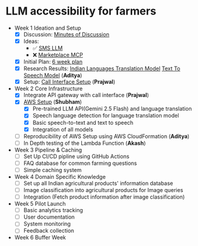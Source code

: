 # LLM accessibility for farmers

- Week 1 Ideation and Setup
  - [x] Discussion: [Minutes of Discussion](docs/Minutes-of-Discussion/README.md)
  - [x] Ideas:
    - ✅ [SMS LLM](docs/SMS_LLM.pdf)
    - ❌ [Marketplace MCP](docs/MarketplaceMCP.pdf)
  - [x] Initial Plan: [6 week plan](docs/6_week_plan.pdf)
  - [x] Research Results: [Indian Languages Translation Model](docs/Translate-100-languages) [Text To Speech Model](docs/Text-To-Speech-Unlimited) (**Aditya**)
  - [x] Setup: [Call Interface Setup](Call-Interface/README.md) (**Prajwal**)

- Week 2 Core Infrastructure
  - [x] Integrate API gateway with call interface (**Prajwal**)
  - [x] [AWS Setup](AWS) (**Shubham**)
    - [x] Pre-trained LLM API(Gemini 2.5 Flash) and language translation
    - [x] Speech language detection for language translation model
    - [x] Basic speech-to-text and text to speech
    - [x] Integration of all models
  - [ ] Reproducibility of AWS Setup using AWS CloudFormation (**Aditya**)
  - [ ] In Depth testing of the Lambda Function (**Akash**)
- Week 3 Pipeline & Caching
  - [ ] Set Up CI/CD pipline using GitHub Actions
  - [ ] FAQ database for common farming questions
  - [ ] Simple caching system
- Week 4 Domain Specific Knowledge
  - [ ] Set up all Indian agricultural products' information database
  - [ ] Image classification into agricultural products for Image queries
  - [ ] Integration (Fetch product information after image classification)
- Week 5 Pilot Launch
  - [ ] Basic analytics tracking
  - [ ] User documentation
  - [ ] System monitoring
  - [ ] Feedback collection
- Week 6 Buffer Week
